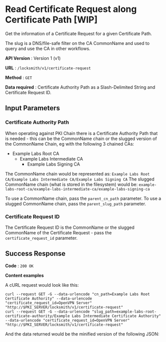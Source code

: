 # Read Certificate Request along Certificate Path [WIP]

Get the information of a Certificate Request for a given Certificate Path.

The slug is a DNS/file-safe filter on the CA CommonName and used to query and use the CA in other workflows.

**API Version** : Version 1 (v1)

**URL** : `/locksmith/v1/certificate-request`

**Method** : `GET`

**Data required** : Certificate Authority Path as a Slash-Delimited String and Certificate Request ID.

## Input Parameters

### Certificate Authority Path

When operating against PKI Chain there is a Certificate Authority Path that is needed - this can be the CommonName chain or the slugged version of the CommonName Chain, eg with the following 3 chained CAs:

- Example Labs Root CA
  - Example Labs Intermediate CA
    - Example Labs Signing CA

The CommonName chain would be represented as: `Example Labs Root CA/Example Labs Intermediate CA/Example Labs Signing CA`
The slugged CommonName chain (what is stored in the filesystem) would be: `example-labs-root-ca/example-labs-intermediate-ca/example-labs-signing-ca`

To use a CommonName chain, pass the `parent_cn_path` parameter.
To use a slugged CommonName chain, pass the `parent_slug_path` parameter.

### Certificate Request ID

The Certificate Request ID is the CommonName or the slugged CommonName of the Certificate Request - pass the `certificate_request_id` parameter.

## Success Response

**Code** : `200 OK`

**Content examples**

A cURL request would look like this:

```
curl --request GET -G --data-urlencode "cn_path=Example Labs Root Certificate Authority" --data-urlencode "certificate_request_id=OpenVPN Server" "http://$PKI_SERVER/locksmith/v1/certificate-request"
curl --request GET -G --data-urlencode "slug_path=example-labs-root-certificate-authority/Example Labs Intermediate Certificate Authority" --data-urlencode "certificate_request_id=OpenVPN Server" "http://$PKI_SERVER/locksmith/v1/certificate-request"
```

And the data returned would be the minified version of the following JSON:

```json

```